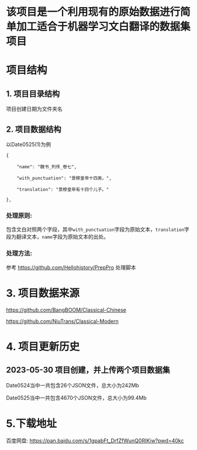 # 该项目是一个利用现有的原始数据进行简单加工适合于机器学习文白翻译的数据集项目

# 项目结构

## 1. 项目目录结构

项目创建日期为文件夹名

## 2. 项目数据结构

以Date0525(1)为例

    {

        "name": "魏书_列传_卷七",

        "with_punctuation": "景穆皇帝十四男。",

        "translation": "景穆皇帝有十四个儿子。"

    },

### 处理原则:

包含文白对照两个字段，其中`with_punctuation`字段为原始文本，`translation`字段为翻译文本，`name`字段为原始文本的出处。

### 处理方法:
参考 https://github.com/Hellohistory/PrepPro 处理脚本


# 3. 项目数据来源
https://github.com/BangBOOM/Classical-Chinese

https://github.com/NiuTrans/Classical-Modern

# 4. 项目更新历史
## 2023-05-30 项目创建，并上传两个项目数据集

Date0524当中一共包含26个JSON文件，总大小为242Mb

Date0525当中一共包含4670个JSON文件，总大小为99.4Mb

# 5.下载地址

百度网盘: https://pan.baidu.com/s/1gpabFt_DrfZfWunQ0RIKiw?pwd=40kc 
